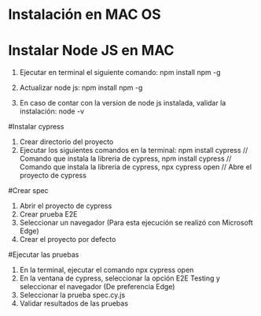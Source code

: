 # Instalación en MAC OS
# Instalar Node JS en MAC
1. Ejecutar en terminal el siguiente comando: npm install npm -g

2. Actualizar node js: npm install npm -g 

3. En caso de contar con la version de node js instalada, validar la instalación: node -v

#Instalar cypress
1. Crear directorio del proyecto
2. Ejecutar los siguientes comandos en la terminal: npm install cypress // Comando que instala la libreria de cypress, npm install cypress // Comando que instala la libreria de cypress, npx cypress open // Abre el proyecto de cypress

#Crear spec
1. Abrir el proyecto de cypress
2. Crear prueba E2E
3. Seleccionar un navegador (Para esta ejecución se realizó con Microsoft Edge)
4. Crear el proyecto por defecto 


#Ejecutar las pruebas
1. En la terminal, ejecutar el comando npx cypress open
2. En la ventana de cypress, seleccionar la opción E2E Testing y seleccionar el navegador (De preferencia Edge)
3. Seleccionar la prueba spec.cy.js
4. Validar resultados de las pruebas

